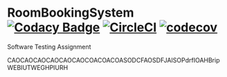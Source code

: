 # RoomBookingSystem [![Codacy Badge](https://api.codacy.com/project/badge/Grade/603c5200320e4bb39ca3b98456b2a16b)](https://www.codacy.com?utm_source=github.com&amp;utm_medium=referral&amp;utm_content=Elabar/RoomBookingSystem&amp;utm_campaign=Badge_Grade) [![CircleCI](https://circleci.com/gh/Elabar/RoomBookingSystem.svg?style=svg&circle-token=1603df136afa24b0e66ddba24ce7cd3717d9ba44)](https://circleci.com/gh/Elabar/RoomBookingSystem) [![codecov](https://codecov.io/gh/Elabar/RoomBookingSystem/branch/master/graph/badge.svg?token=vhfQSClc8z)](https://codecov.io/gh/Elabar/RoomBookingSystem)
Software Testing Assignment

CAOCAOCAOCAOCAOCAOCOACOACOASODCFAOSDFJAISOPdrfIOAHBripWEBIUTWEGHPIURH
